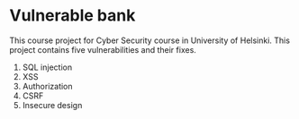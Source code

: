 # Vulnerable bank

This course project for Cyber Security course in University of Helsinki. This
project contains five vulnerabilities and their fixes.

1. SQL injection
2. XSS
3. Authorization
4. CSRF
5. Insecure design
